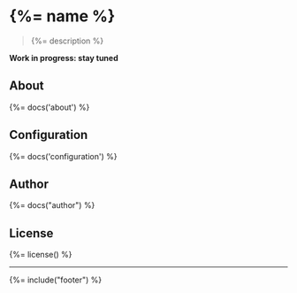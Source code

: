 # {%= name %}

> {%= description %}

**Work in progress: stay tuned**

## About
{%= docs('about') %}

## Configuration
{%= docs('configuration') %}

## Author
{%= docs("author") %}

## License
{%= license() %}

***

{%= include("footer") %}
